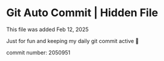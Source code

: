 # Git Auto Commit | Hidden File

This file was added Feb 12, 2025

Just for fun and keeping my daily git commit active 🤪

commit number: 2050951
